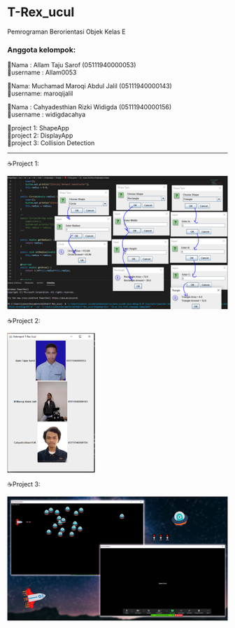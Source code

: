 # T-Rex_ucul
Pemrograman Berorientasi Objek Kelas E  
### Anggota kelompok:  

🦖Nama : Allam Taju Sarof (05111940000053)    
🦖username : Allam0053

🦖Nama: Muchamad Maroqi Abdul Jalil (05111940000143)  
🦖username: maroqijalil

🦖Nama : Cahyadesthian Rizki Widigda (05111940000156)     
🦖username : widigdacahya

🦖project 1: ShapeApp     
🦖project 2: DisplayApp             
🦖project 3: Collision Detection

---------------------------------------
☕️Project 1:      

<img src="screenshot/projectShape.PNG" width="700">
            
☕️Project 2:
      
<img src="screenshot/project2.PNG" width="200">

☕️Project 3:
      
<img src="screenshot/preview3.jpg" width="700">
